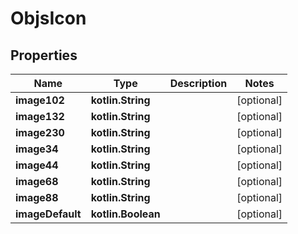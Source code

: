 
# ObjsIcon

## Properties
Name | Type | Description | Notes
------------ | ------------- | ------------- | -------------
**image102** | **kotlin.String** |  |  [optional]
**image132** | **kotlin.String** |  |  [optional]
**image230** | **kotlin.String** |  |  [optional]
**image34** | **kotlin.String** |  |  [optional]
**image44** | **kotlin.String** |  |  [optional]
**image68** | **kotlin.String** |  |  [optional]
**image88** | **kotlin.String** |  |  [optional]
**imageDefault** | **kotlin.Boolean** |  |  [optional]



